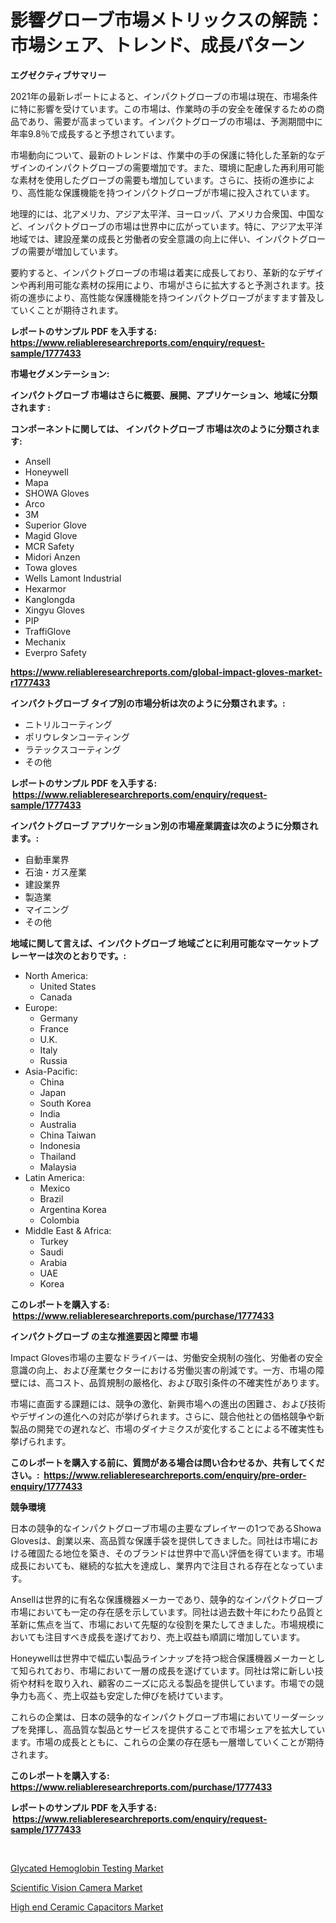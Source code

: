 <p><h1>影響グローブ市場メトリックスの解読：市場シェア、トレンド、成長パターン</h1></p><p><strong>エグゼクティブサマリー</strong></p>
<p><p>2021年の最新レポートによると、インパクトグローブの市場は現在、市場条件に特に影響を受けています。この市場は、作業時の手の安全を確保するための商品であり、需要が高まっています。インパクトグローブの市場は、予測期間中に年率9.8％で成長すると予想されています。</p><p>市場動向について、最新のトレンドは、作業中の手の保護に特化した革新的なデザインのインパクトグローブの需要増加です。また、環境に配慮した再利用可能な素材を使用したグローブの需要も増加しています。さらに、技術の進歩により、高性能な保護機能を持つインパクトグローブが市場に投入されています。</p><p>地理的には、北アメリカ、アジア太平洋、ヨーロッパ、アメリカ合衆国、中国など、インパクトグローブの市場は世界中に広がっています。特に、アジア太平洋地域では、建設産業の成長と労働者の安全意識の向上に伴い、インパクトグローブの需要が増加しています。</p><p>要約すると、インパクトグローブの市場は着実に成長しており、革新的なデザインや再利用可能な素材の採用により、市場がさらに拡大すると予測されます。技術の進歩により、高性能な保護機能を持つインパクトグローブがますます普及していくことが期待されます。</p></p>
<p><strong>レポートのサンプル PDF を入手する: <a href="https://www.reliableresearchreports.com/enquiry/request-sample/1777433">https://www.reliableresearchreports.com/enquiry/request-sample/1777433</a></strong></p>
<p><strong>市場セグメンテーション:</strong></p>
<p><strong> インパクトグローブ 市場はさらに概要、展開、アプリケーション、地域に分類されます :</strong></p>
<p><strong>コンポーネントに関しては、 インパクトグローブ 市場は次のように分類されます: &nbsp;</strong></p>
<p><ul><li>Ansell</li><li>Honeywell</li><li>Mapa</li><li>SHOWA Gloves</li><li>Arco</li><li>3M</li><li>Superior Glove</li><li>Magid Glove</li><li>MCR Safety</li><li>Midori Anzen</li><li>Towa gloves</li><li>Wells Lamont Industrial</li><li>Hexarmor</li><li>Kanglongda</li><li>Xingyu Gloves</li><li>PIP</li><li>TraffiGlove</li><li>Mechanix</li><li>Everpro Safety</li></ul></p>
<p><strong><a href="https://www.reliableresearchreports.com/global-impact-gloves-market-r1777433">https://www.reliableresearchreports.com/global-impact-gloves-market-r1777433</a></strong></p>
<p><strong> インパクトグローブ タイプ別の市場分析は次のように分類されます。:</strong></p>
<p><ul><li>ニトリルコーティング</li><li>ポリウレタンコーティング</li><li>ラテックスコーティング</li><li>その他</li></ul></p>
<p><strong>レポートのサンプル PDF を入手する: &nbsp;<a href="https://www.reliableresearchreports.com/enquiry/request-sample/1777433">https://www.reliableresearchreports.com/enquiry/request-sample/1777433</a></strong></p>
<p><strong> インパクトグローブ アプリケーション別の市場産業調査は次のように分類されます。:</strong></p>
<p><ul><li>自動車業界</li><li>石油・ガス産業</li><li>建設業界</li><li>製造業</li><li>マイニング</li><li>その他</li></ul></p>
<p><strong>地域に関して言えば、インパクトグローブ 地域ごとに利用可能なマーケットプレーヤーは次のとおりです。:</strong></p>
<p><ul>
    <li>
        North America:
        <ul>
            <li>United States</li>
            <li>Canada</li>
        </ul>
    </li>
    <li>
        Europe:
        <ul>
            <li>Germany</li>
            <li>France</li>
            <li>U.K.</li>
            <li>Italy</li>
            <li>Russia</li>
        </ul>
    </li>
    <li>
        Asia-Pacific:
        <ul>
            <li>China</li>
            <li>Japan</li>
            <li>South Korea</li>
            <li>India</li>
            <li>Australia</li>
            <li>China Taiwan</li>
            <li>Indonesia</li>
            <li>Thailand</li>
            <li>Malaysia</li>
        </ul>
    </li>
    <li>
        Latin America:
        <ul>
            <li>Mexico</li>
            <li>Brazil</li>
            <li>Argentina Korea</li>
            <li>Colombia</li>
        </ul>
    </li>
    <li>
        Middle East & Africa:
        <ul>
            <li>Turkey</li>
            <li>Saudi</li>
            <li>Arabia</li>
            <li>UAE</li>
            <li>Korea</li>
        </ul>
    </li>
    </ul></p>
<p><strong>このレポートを購入する: &nbsp;<a href="https://www.reliableresearchreports.com/purchase/1777433">https://www.reliableresearchreports.com/purchase/1777433</a></strong></p>
<p><strong>インパクトグローブ の主な推進要因と障壁 市場</strong></p>
<p><p>Impact Gloves市場の主要なドライバーは、労働安全規制の強化、労働者の安全意識の向上、および産業セクターにおける労働災害の削減です。一方、市場の障壁には、高コスト、品質規制の厳格化、および取引条件の不確実性があります。</p><p>市場に直面する課題には、競争の激化、新興市場への進出の困難さ、および技術やデザインの進化への対応が挙げられます。さらに、競合他社との価格競争や新製品の開発での遅れなど、市場のダイナミクスが変化することによる不確実性も挙げられます。 </p></p>
<p><strong>このレポートを購入する前に、質問がある場合は問い合わせるか、共有してください。:&nbsp; <a href="https://www.reliableresearchreports.com/enquiry/pre-order-enquiry/1777433">https://www.reliableresearchreports.com/enquiry/pre-order-enquiry/1777433</a></strong></p>
<p><strong>競争環境</strong></p>
<p><p>日本の競争的なインパクトグローブ市場の主要なプレイヤーの1つであるShowa Glovesは、創業以来、高品質な保護手袋を提供してきました。同社は市場における確固たる地位を築き、そのブランドは世界中で高い評価を得ています。市場成長においても、継続的な拡大を達成し、業界内で注目される存在となっています。</p><p>Ansellは世界的に有名な保護機器メーカーであり、競争的なインパクトグローブ市場においても一定の存在感を示しています。同社は過去数十年にわたり品質と革新に焦点を当て、市場において先駆的な役割を果たしてきました。市場規模においても注目すべき成長を遂げており、売上収益も順調に増加しています。</p><p>Honeywellは世界中で幅広い製品ラインナップを持つ総合保護機器メーカーとして知られており、市場において一層の成長を遂げています。同社は常に新しい技術や材料を取り入れ、顧客のニーズに応える製品を提供しています。市場での競争力も高く、売上収益も安定した伸びを続けています。</p><p>これらの企業は、日本の競争的なインパクトグローブ市場においてリーダーシップを発揮し、高品質な製品とサービスを提供することで市場シェアを拡大しています。市場の成長とともに、これらの企業の存在感も一層増していくことが期待されます。</p></p>
<p><strong>このレポートを購入する: &nbsp; <a href="https://www.reliableresearchreports.com/purchase/1777433">https://www.reliableresearchreports.com/purchase/1777433</a></strong></p>
<p><strong>レポートのサンプル PDF を入手する: &nbsp;<a href="https://www.reliableresearchreports.com/enquiry/request-sample/1777433">https://www.reliableresearchreports.com/enquiry/request-sample/1777433</a></strong><strong></strong></p>
<p>&nbsp;</p>
<p><p><a href="https://github.com/kufem1/Market-Research-Report-List-2/blob/main/glycated-hemoglobin-testing-market.md">Glycated Hemoglobin Testing Market</a></p><p><a href="https://spotless-saver-8fd.notion.site/Scientific-Vision-Camera-Market-The-Key-To-Successful-Business-Strategy-Forecast-Till-2031-54b43246156647b49ea5548582f4041f">Scientific Vision Camera Market</a></p><p><a href="https://cautious-neon-760.notion.site/High-end-Ceramic-Capacitors-Market-The-Key-To-Successful-Business-Strategy-Forecast-Till-2031-7fb1e79e027e4a248fe98df5dbf0f4da">High end Ceramic Capacitors Market</a></p></p>